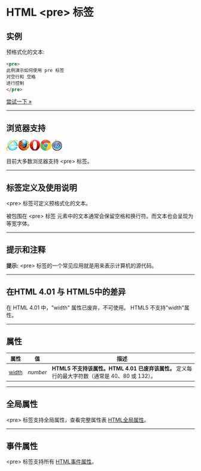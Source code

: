 # HTML &lt;pre&gt; 标签

## 实例

预格式化的文本:

```HTML
<pre> 
此例演示如何使用 pre 标签 
对空行和 空格 
进行控制 
</pre>
```

[尝试一下 »](http://www.runoob.com/try/try.php?filename=tryhtml_pre)

--------

## 浏览器支持

![Internet Explorer](images/compatible_ie.gif)![Firefox](images/compatible_firefox.gif)![Opera](images/compatible_opera.gif)![Google Chrome](images/compatible_chrome.gif)![Safari](images/compatible_safari.gif)

目前大多数浏览器支持 &lt;pre&gt; 标签。

--------

## 标签定义及使用说明

&lt;pre&gt; 标签可定义预格式化的文本。

被包围在 &lt;pre&gt; 标签 元素中的文本通常会保留空格和换行符。而文本也会呈现为等宽字体。

--------

## 提示和注释

**提示:**  &lt;pre&gt; 标签的一个常见应用就是用来表示计算机的源代码。

--------

## 在HTML 4.01 与 HTML5中的差异

在 HTML 4.01 中，"width" 属性已废弃，不可使用。 HTML5 不支持"width"属性。

--------

## 属性

| 属性 | 值 | 描述 |
| ---- | ---- | ---- |
| [width](att-pre-width.html) | _number_ | **HTML5 不支持该属性。HTML 4.01 已废弃该属性。** 定义每行的最大字符数（通常是 40、80 或 132）。 |

--------

## 全局属性

&lt;pre&gt; 标签支持全局属性，查看完整属性表 [HTML全局属性](003_ref-standardattributes.md)。

--------

## 事件属性

&lt;pre&gt; 标签支持所有 [HTML事件属性](004_ref-eventattributes.md)。
